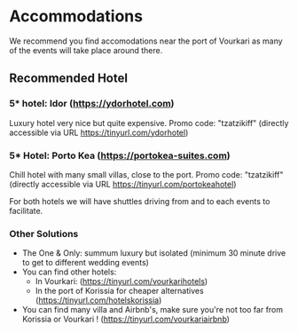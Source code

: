 # Accommodations

We recommend you find accomodations near the port of Vourkari as many of the events will take place around there.

## Recommended Hotel

### 5* hotel: Idor (https://ydorhotel.com)

Luxury hotel very nice but quite expensive. Promo code: "tzatzikiff" (directly accessible via URL https://tinyurl.com/ydorhotel)

### 5* Hotel: Porto Kea (https://portokea-suites.com)

Chill hotel with many small villas, close to the port. Promo code: "tzatzikiff" (directly accessible via URL https://tinyurl.com/portokeahotel)

For both hotels we will have shuttles driving from and to each events to facilitate.

### Other Solutions

* The One & Only: summum luxury but isolated (minimum 30 minute drive to get to different wedding events)
* You can find other hotels: 
    * In Vourkari: (https://tinyurl.com/vourkarihotels) 
    * In the port of Korissia for cheaper alternatives (https://tinyurl.com/hotelskorissia)
* You can find many villa and Airbnb's, make sure you're not too far from Korissia or Vourkari ! (https://tinyurl.com/vourkariairbnb)
